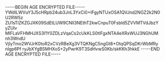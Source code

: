 -----BEGIN AGE ENCRYPTED FILE-----
YWdlLWVuY3J5cHRpb24ub3JnL3YxCi0+IFgyNTUxOSA1QVJnd2NGZ2k2N0U2RW5z
ZU1sTlZKZGJXK09SdEtLUW9CNll3NEthT2kwCnpuT0Fsbld5ZVVMTVdJbzYyZUlv
MlFLaVFHMHJXS3l1Y0ZDLzVqaCs2cUkKLS0tIFgxNTA4eXRxWUJ3NGhUMnh3WndU
VjlyTmo2WVJrK0toR2xCVzRBeXg3VTQKNgC5ngGt8+OtqQPSqDKrWbMRynIgp6Pf
ryJbXYgBSMHXoS+2yPwrK9T3SdHvwS0Kb/skKKh3hkkE
-----END AGE ENCRYPTED FILE-----
